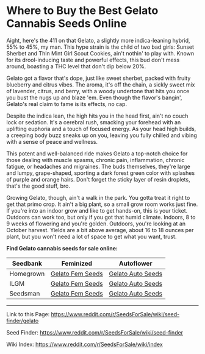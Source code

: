 # Where to Buy the Best Gelato Cannabis Seeds Online

Aight, here's the 411 on that Gelato, a slightly more indica-leaning hybrid, 55% to 45%, my man. This hype strain is the child of two bad girls: Sunset Sherbet and Thin Mint Girl Scout Cookies, ain't nothin' to play with. Known for its drool-inducing taste and powerful effects, this bud don't mess around, boasting a THC level that don't dip below 20%.

Gelato got a flavor that's dope, just like sweet sherbet, packed with fruity blueberry and citrus vibes. The aroma, it's off the chain, a sickly sweet mix of lavender, citrus, and berry, with a woody undertone that hits you once you bust the nugs up and blaze 'em. Even though the flavor's bangin', Gelato's real claim to fame is its effects, no cap.

Despite the indica lean, the high hits you in the head first, ain't no couch lock or sedation. It's a cerebral rush, smacking your forehead with an uplifting euphoria and a touch of focused energy. As your head high builds, a creeping body buzz sneaks up on you, leaving you fully chilled and vibing with a sense of peace and wellness.

This potent and well-balanced ride makes Gelato a top-notch choice for those dealing with muscle spasms, chronic pain, inflammation, chronic fatigue, or headaches and migraines. The buds themselves, they're large and lumpy, grape-shaped, sporting a dark forest green color with splashes of purple and orange hairs. Don't forget the sticky layer of resin droplets, that's the good stuff, bro.

Growing Gelato, though, ain't a walk in the park. You gotta treat it right to get that primo crop. It ain't a big plant, so a small grow room works just fine. If you're into an indoor grow and like to get hands-on, this is your ticket. Outdoors can work too, but only if you got that humid climate. Indoors, 8 to 9 weeks of flowering and you're golden. Outdoors, you're looking at an October harvest. Yields are a bit above average, about 16 to 18 ounces per plant, but you won't need a lot of space to get what you want, trust.

**Find Gelato cannabis seeds for sale online:**

| Seedbank  | Feminized | Autoflower |
|-----------|-----------|------------|
| Homegrown | [Gelato Fem Seeds](https://homegrowncannabisco.com/products/gelato-feminized-marijuana-seeds?a_aid=sale) | [Gelato Auto Seeds](https://homegrowncannabisco.com/products/gelato-autoflower-marijuana-seeds?a_aid=sale) |
| ILGM      | [Gelato Fem Seeds](https://ilgm.com/products/gelato-feminized-seeds?aff=2191) | [Gelato Auto Seeds](https://ilgm.com/products/gelato-autoflower-seeds?aff=2191) |
| Seedsman  | [Gelato Fem Seeds](https://www.seedsman.com/gelato-feminised-seeds-5?a_aid=56f632ea3916c) | [Gelato Auto Seeds](https://www.seedsman.com/gelato-auto-feminised-seeds-fastbuds?a_aid=56f632ea3916c) |

___

Link to this Page: https://www.reddit.com/r/SeedsForSale/wiki/seed-finder/gelato

Seed Finder: https://www.reddit.com/r/SeedsForSale/wiki/seed-finder

Wiki Index: https://www.reddit.com/r/SeedsForSale/wiki/index
